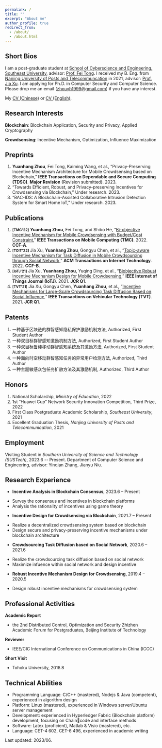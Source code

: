 ```yaml
---
permalink: /
title: ""
excerpt: "About me"
author_profile: true
redirect_from: 
  - /about/
  - /about.html
---
```


Short Bios
------
I am a post-graduate student at [School of Cyberscience and Engineering, Southeast University](https://cyber.seu.edu.cn/), advisor: [Prof. Fei Tong](https://cyber.seu.edu.cn/tf4/list.htm). I received my B. Eng. from [Nanjing University of Posts and Telecommuncation](http://www.njupt.edu.cn/) in 2021, advisor: [Prof. Jia Xu](https://xujia-njupt.github.io/xujia.github.io/). I am applying for Ph.D. in Computer Security and Computer Science. Please drop me an email (zhouyh1999@gmail.com) if you have any interest.

My [CV (Chinese)](/files/resume_Chinese.pdf) or [CV (English)](/files/resume_English.pdf).

Research Interests
------
**Blockchain**: Blockchain Application, Security and Privacy, Applied Cryptography

**Crowdsensing**: Incentive Mechanism, Optimization, Influence Maximization

Preprints
------
1. **Yuanhang Zhou**, Fei Tong, Kaiming Wang, et al., “Privacy-Preserving Incentive Mechanism Architecture
for Mobile Crowdsensing based on Blockchain,” **IEEE Transactions on Dependable and Secure Computing (TDSC)**. **Major Revision** (Revision submitted). 2023.
1. “Towards Efficient, Robust, and Privacy-preserving Incentives for Crowdsensing via Blockchain,” Under
research. 2023.
1. “BAC-IDS: A Blockchain-Assisted Collaborative Intrusion Detection System for Smart Home IoT,” Under research. 2023.

Publications
------
1. **<small>[TMC'22]</small>** **Yuanhang Zhou**, Fei Tong, and Shibo He, “[Bi-objective Incentive Mechanism for Mobile Crowdsensing with Budget/Cost Constraint](https://ieeexplore.ieee.org/abstract/document/9992184),” **IEEE Transactions on Mobile Computing (TMC)**. 2022. **CCF-A**.
1. **<small>[TOIT'22]</small>** Jia Xu, **Yuanhang Zhou**, Gongyu Chen, et al., “[Topic-aware Incentive Mechanism for Task Diffusion in Mobile Crowdsourcing through Social Network](https://dl.acm.org/doi/abs/10.1145/3487580),” **ACM Transactions on Internet Technology**. 2022. **CCF-B**.
1. **<small>[IoTJ'21]</small>** Jia Xu, **Yuanhang Zhou**, Yuqing Ding, et al., “[Biobjective Robust Incentive Mechanism Design for Mobile Crowdsensing](https://ieeexplore.ieee.org/abstract/document/9403382),” **IEEE Internet of Things Journal (IoTJ)**. 2021. **JCR Q1**.
1. **<small>[TVT'21]</small>** Jia Xu, Gongyu Chen, **Yuanhang Zhou**, et al., “[Incentive Mechanisms for Large-Scale Crowdsourcing Task Diffusion Based on Social Influence](https://ieeexplore.ieee.org/abstract/document/9369101),” **IEEE Transactions on Vehicular Technology (TVT)**. 2021. **JCR Q1**.

Patents
------
1. 一种基于区块链的群智感知隐私保护激励机制方法, Authorized, First Student Author
1. 一种双目标群智感知激励机制方法, Authorized, First Student Author 
1. 一种双目标鲁棒移动群智感知系统及其激励方法, Authorized, First Student Author
1. 一种面向时空移动群智感知任务的异常用户检测方法, Authorized, Third Author
1. 一种主题敏感众包任务扩散方法及其激励机制, Authorized, Third Author

Honors
------
1. National Scholarship, *Ministry of Education*, 2022
1. 1st “Huawei Cup” Network Security Innovation Competition, Third Prize, 2022
1. First Class Postgraduate Academic Scholarship, *Southeast University*, 2021
1. Excellent Graduation Thesis, *Nanjing University of Posts and Telecommunication*, 2021

Employment
------
Visiting Student in *Southern University of Science and Technology (SUSTech)*, 2023.6 -- Present.
Department of Computer Science and Engineering, advisor: Yinqian Zhang, Jianyu Niu.

Research Experience
------
* **Incentive Analysis in Blockchain Consensus**, 2023.6 – Present
- Survey the consensus and incentives in blockchain platforms
- Analysis the rationality of incentives using game theory
* **Incentive Design for Crowdsensing via Blockchain**, 2021.7 – Present
- Realize a decentralized crowdsensing system based on blockchain
- Design secure and privacy-preserving incentive mechanisms under blockchain architecture
* **Crowdsourcing Task Diffusion based on Social Network**, 2020.6 – 2021.6
- Realize the crowdsourcing task diffusion based on social network
- Maximize infuence within social network and design incentive
* **Robust Incentive Mechanism Design for Crowdsensing**, 2019.4 – 2020.5
- Design robust incentive mechanisms for crowdsensing system

Professional Activities
-----
**Academic Report**
- the 2nd Distributed Control, Optimization and Security Zhizhen Academic Forum for Postgraduates, Beijing Institute of Technology

**Reviewer**
- IEEE/CIC International Conference on Communications in China (ICCC)

**Short Visit**
- Tohoku University, 2018.8

Technical Abilities
-----
* Programming Language: C/C++ (mastered), Nodejs & Java (competent), experienced in algorithm design
* Platform: Linux (mastered), experienced in Windows server/Ubuntu server management
* Development: experienced in Hyperledger Fabric (Blockchain platform) development, focusing on Chaincode and interface methods
* Software: Latex (proficient), Matlab & Visio (mastered), etc.
* Language: CET-4 602, CET-6 496, experienced in academic writing
 
Last updated: 2023/06.
